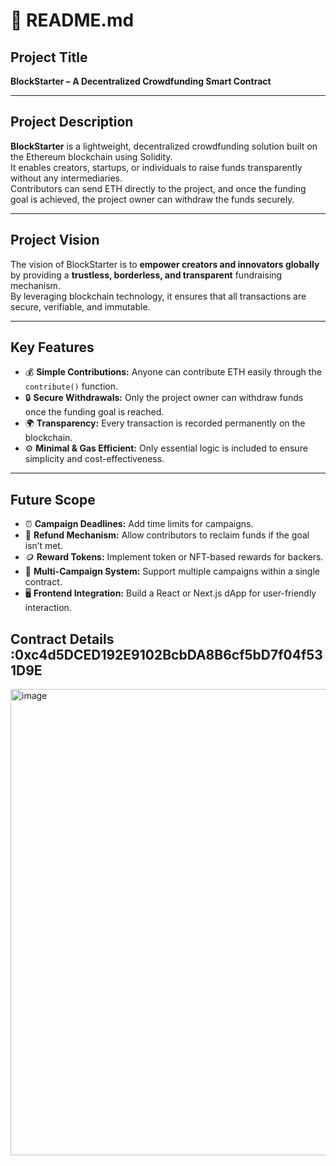 # 📘 README.md

## **Project Title**
**BlockStarter – A Decentralized Crowdfunding Smart Contract**

---

## **Project Description**
**BlockStarter** is a lightweight, decentralized crowdfunding solution built on the Ethereum blockchain using Solidity.  
It enables creators, startups, or individuals to raise funds transparently without any intermediaries.  
Contributors can send ETH directly to the project, and once the funding goal is achieved, the project owner can withdraw the funds securely.

---

## **Project Vision**
The vision of BlockStarter is to **empower creators and innovators globally** by providing a **trustless, borderless, and transparent** fundraising mechanism.  
By leveraging blockchain technology, it ensures that all transactions are secure, verifiable, and immutable.

---

## **Key Features**
- 💰 **Simple Contributions:** Anyone can contribute ETH easily through the `contribute()` function.  
- 🔒 **Secure Withdrawals:** Only the project owner can withdraw funds once the funding goal is reached.  
- 🌍 **Transparency:** Every transaction is recorded permanently on the blockchain.  
- ⚙️ **Minimal & Gas Efficient:** Only essential logic is included to ensure simplicity and cost-effectiveness.  

---

## **Future Scope**
- ⏰ **Campaign Deadlines:** Add time limits for campaigns.  
- 💸 **Refund Mechanism:** Allow contributors to reclaim funds if the goal isn’t met.  
- 🪙 **Reward Tokens:** Implement token or NFT-based rewards for backers.  
- 🧩 **Multi-Campaign System:** Support multiple campaigns within a single contract.  
- 🖥️ **Frontend Integration:** Build a React or Next.js dApp for user-friendly interaction.  

## Contract Details :0xc4d5DCED192E9102BcbDA8B6cf5bD7f04f531D9E
<img width="1569" height="746" alt="image" src="https://github.com/user-attachments/assets/fd329916-f689-4766-8ba8-f4ee608b0b87" />
